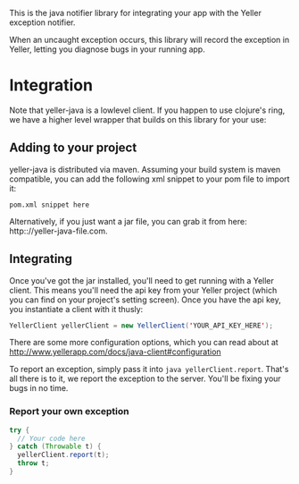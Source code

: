 This is the java notifier library for integrating your app with the Yeller
exception notifier.

When an uncaught exception occurs, this library will record the exception in
Yeller, letting you diagnose bugs in your running app.

# Integration

Note that yeller-java is a lowlevel client. If you happen to use clojure's
ring, we have a higher level wrapper that builds on this library for your use:

## Adding to your project

yeller-java is distributed via maven. Assuming your build system is maven
compatible, you can add the following xml snippet to your pom file to import
it:

```pom.xml snippet here```

Alternatively, if you just want a jar file, you can grab it from here:
http:://yeller-java-file.com.

## Integrating

Once you've got the jar installed, you'll need to get running with a Yeller
client. This means you'll need the api key from your Yeller project (which you
can find on your project's setting screen). Once you have the api key,
you instantiate a client with it thusly:

```java
YellerClient yellerClient = new YellerClient('YOUR_API_KEY_HERE');
```

There are some more configuration options, which you can read about at http://www.yellerapp.com/docs/java-client#configuration

To report an exception, simply pass it into ```java yellerClient.report```. That's all there is to it, we report the exception to
the server. You'll be fixing your bugs in no time.

### Report your own exception

```java
try {
  // Your code here
} catch (Throwable t) {
  yellerClient.report(t);
  throw t;
}
```
